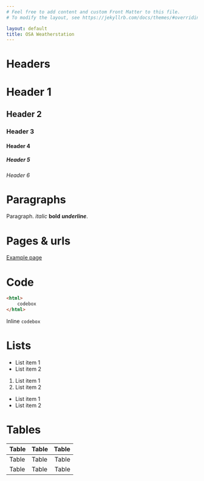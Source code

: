 ```yaml
---
# Feel free to add content and custom Front Matter to this file.
# To modify the layout, see https://jekyllrb.com/docs/themes/#overriding-theme-defaults

layout: default
title: OSA Weatherstation
---
```

# Headers
# Header 1
## Header 2
### Header 3
#### Header 4
##### Header 5
###### Header 6

# Paragraphs
Paragraph. *italic* **bold** ***underline***.

# Pages & urls
[Example page](/example)

# Code
```html
<html>
    codebox
</html>
```

Inline `codebox`

# Lists
- List item 1
- List item 2

1. List item 1
2. List item 2

* List item 1
* List item 2

# Tables

| Table | Table | Table |
| :---  | ---   | ---:  |
| Table | Table | Table |
| Table | Table | Table |
